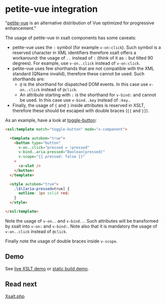 # petite-vue integration

"[petite-vue](https://github.com/vuejs/petite-vue) is an alternative distribution of Vue optimized for progressive enhancement."

The usage of petite-vue in xsalt components has some caveats:

- petite-vue uses the `:` symbol (for example `v-on:click`). Such symbol is a reserved character in XML identifiers therefore xsalt offers a workaround: the usage of `..` instead of `:` (think of it as `:` but tilted 90 degrees). For example, use `v-on..click` instead of `v-on:click`.
- petite-vue uses few shorthands that are not compatible with the XML standard (QName invalid), therefore these cannot be used. Such shorthands are:
  - `@` is the shorthand for dispatched DOM events. In this case use `v-on..click` instead of `@click`.
  - An attribute starting with `:` is the shorthand for `v-bind:` and cannot be used. In this case use `v-bind..key` instead of `:key`..
- Finally, the usage of `{` and `}` inside attributes is reserved in XSLT, therefore these should be escaped with double braces (`{{` and `}}`).

As an example, have a look at [toggle-button](./components/toggle-button.html):

```html
<xsl:template match="toggle-button" mode="x-component">

  <template autobem="true">
    <button type="button"
      v-on..click="pressed = !pressed"
      v-bind..aria-pressed="Boolean(pressed)"
      v-scope="{{ pressed: false }}"
    >
      <x-slot />
    </button>
  </template>

  <style autobem="true">
    .\$\[aria-pressed=true] {
      outline: 3px solid red;
    }
  </style>

</xsl:template>
```

Note the usage of `v-on..` and `v-bind..`. Such attributes will be transformed by xsalt into `v-on:` and `v-bind:`. Note also that it is mandatory the usage of `v-on..click` instead of `@click`.

Finally note the usage of double braces inside `v-scope`.

## Demo

See [live XSLT demo](https://raw.githack.com/francescozaniol/xsalt/master/examples/petite-vue/index.xhtml) or [static build demo](https://raw.githack.com/francescozaniol/xsalt/master/examples/petite-vue/build.html).

## Read next

[Xsalt.php](../../tools/php)